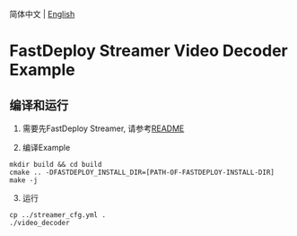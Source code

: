 简体中文 | [English](README_EN.md)

# FastDeploy Streamer Video Decoder Example

## 编译和运行

1. 需要先FastDeploy Streamer, 请参考[README](../../../)

2. 编译Example
```
mkdir build && cd build
cmake .. -DFASTDEPLOY_INSTALL_DIR=[PATH-OF-FASTDEPLOY-INSTALL-DIR]
make -j
```

3. 运行
```
cp ../streamer_cfg.yml .
./video_decoder
```
